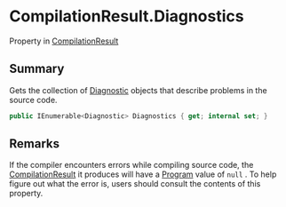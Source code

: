 # CompilationResult.Diagnostics

Property in [CompilationResult](/docs/api/csharp/yarn.compiler.compilationresult.md)

## Summary


Gets the collection of  <a href="yarn.compiler.diagnostic.md">Diagnostic</a>  objects that
describe problems in the source code.


```csharp
public IEnumerable<Diagnostic> Diagnostics { get; internal set; }
```

## Remarks


If the compiler encounters errors while compiling source code, the
<a href="yarn.compiler.compilationresult.md">CompilationResult</a>  it produces will have a  <a href="yarn.compiler.compilationresult.program.md">Program</a>  value of  `null` . To help figure out
what the error is, users should consult the contents of this
property.


